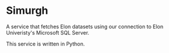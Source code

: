 # Simurgh

A service that fetches Elon datasets using our connection to Elon Univeristy's Microsoft SQL Server.

This service is written in Python. 
